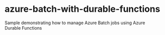 # azure-batch-with-durable-functions
Sample demonstrating how to manage Azure Batch jobs using Azure Durable Functions
